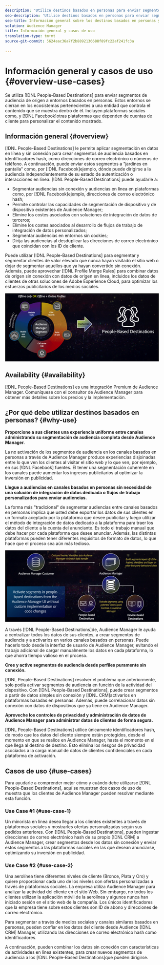 ```yaml
---
description: 'Utilice destinos basados en personas para enviar segmentos de audiencia de origen a entornos basados en personas. Estos entornos se cierran en los ecosistemas pertenecientes a una entidad que controla el contenido que se muestra dentro de él. Incluyen plataformas sociales como Facebook y otras plataformas que dependen de cuentas de cliente para personalizar el contenido mostrado. '
seo-description: 'Utilice destinos basados en personas para enviar segmentos de audiencia de origen a entornos basados en personas. Estos entornos se cierran en los ecosistemas pertenecientes a una entidad que controla el contenido que se muestra dentro de él. Incluyen plataformas sociales como Facebook y otras plataformas que dependen de cuentas de cliente para personalizar el contenido mostrado.  '
seo-title: Información general sobre los destinos basados en personas y casos de uso
solution: Audience Manager
title: Información general y casos de uso
translation-type: tm+mt
source-git-commit: 5624eac36a7f2b8892136688f89fc22af241fc3a

---
```



# Información general y casos de uso {#overview-use-cases}

Se utiliza [!DNL People-Based Destinations] para enviar segmentos de audiencia de origen a entornos basados en personas. Estos entornos se cierran en los ecosistemas pertenecientes a una entidad que controla el contenido que se muestra dentro de él. Incluyen plataformas sociales como, y [!DNL Facebook]otras plataformas que dependen de cuentas de cliente para personalizar el contenido mostrado.

## Información general {#overview}

[!DNL People-Based Destinations] le permite aplicar segmentación en datos en línea y sin conexión para crear segmentos de audiencia basados en identificadores hash, como direcciones de correo electrónico o números de teléfono. A continuación, puede enviar estos segmentos a "jardines en pantalla" como, por [!DNL Facebook]ejemplo, dónde puede dirigirse a la audiencia independientemente de su estado de autenticación o interacciones en línea. [!DNL People-Based Destinations] puede ayudarle a:

* Segmentar audiencias sin conexión y audiencias en línea en plataformas como, por [!DNL Facebook]ejemplo, direcciones de correo electrónico hash;
* Permite controlar las capacidades de segmentación de dispositivo y de dispositivo existentes de Audience Manager;
* Elimine los costes asociados con soluciones de integración de datos de terceros;
* Elimine los costes asociados al desarrollo de flujos de trabajo de integración de datos personalizados;
* Segmentar audiencias en entornos sin cookies;
* Dirija las audiencias al desduplicar las direcciones de correo electrónico que coincidan con los ID de cliente.

Puede utilizar [!DNL People-Based Destinations] para segmentar y segmentar clientes de valor elevado que nunca hayan visitado el sitio web o dejar de segmentar aquellos que ya hayan convertido sin conexión. Además, puede aprovechar [!DNL Profile Merge Rules] para combinar datos de origen sin conexión con datos de origen en línea, incluidos los datos de clientes de otras soluciones de Adobe Experience Cloud, para optimizar los esfuerzos publicitarios de los medios sociales.

![pbd-overview](assets/pbd-overview.png)

## Availability {#availability}

[!DNL People-Based Destinations] es una integración Premium de Audience Manager. Comuníquese con el consultor de Audience Manager para obtener más detalles sobre los precios y la implementación.

## ¿Por qué debe utilizar destinos basados en personas? {#why-use}

**Proporcione a sus clientes una experiencia uniforme entre canales administrando su segmentación de audiencia completa desde Audience Manager.**

La no activación de los segmentos de audiencia en los canales basados en personas a través de Audience Manager produce experiencias disjoinadas entre lo que ven los clientes al visitar el sitio web y lo que ven, por ejemplo, en sus [!DNL Facebook] fuentes. El tener una segmentación coherente en los canales puede aumentar los ingresos publicitarios al optimizar la inversión en publicidad.

**Llegue a audiencias en canales basados en personas sin necesidad de una solución de integración de datos dedicada o flujos de trabajo personalizados para enviar audiencias.**

La forma más "tradicional" de segmentar audiencias entre canales basados en personas implica que usted debe exportar los datos de sus clientes en un formato aceptado por la plataforma que desee publicitar y luego utilizar el método de integración de datos dedicado a la plataforma para traer los datos del cliente a la cuenta del anunciante. Es todo el trabajo manual que debe hacer por cada plataforma que desee anunciar. Además, las distintas plataformas pueden tener diferentes requisitos de formato de datos, lo que hace que el proceso sea aún más tedioso.

![pbd-overview](assets/pbd-diagram.png)

A través [!DNL People-Based Destinations]de, Audience Manager le ayuda a centralizar todos los datos de sus clientes, a crear segmentos de audiencia y a activarlos en varios canales basados en personas. Puede hacerlo todo desde la interfaz de usuario de Audience Manager, evitando el trabajo adicional de cargar manualmente los datos en cada plataforma, lo que ahorra tiempo valioso en el proceso.

**Cree y active segmentos de audiencia desde perfiles puramente sin conexión.**

[!DNL People-Based Destinations] resolver el problema que anteriormente, solo podía activar segmentos de audiencia en función de la actividad del dispositivo. Con [!DNL People-Based Destinations], puede crear segmentos a partir de datos simples sin conexión y [!DNL CRM]activarlos en plataformas basadas en personas. Además, puede correlacionar datos sin conexión con datos de dispositivos que ya tiene en Audience Manager.

**Aproveche los controles de privacidad y administración de datos de Audience Manager para administrar datos de clientes de forma segura.**

[!DNL People-Based Destinations] utilice únicamente identificadores hash, de modo que los datos del cliente siempre están protegidos, desde el momento en que se realice en Audience Manager, hasta el momento en el que llega al destino de destino. Esto elimina los riesgos de privacidad asociados a la carga manual de datos de clientes confidenciales en cada plataforma de activación.

## Casos de uso {#use-cases}

Para ayudarle a comprender mejor cómo y cuándo debe utilizarse [!DNL People-Based Destinations], aquí se muestran dos casos de uso de muestra que los clientes de Audience Manager pueden resolver mediante esta función.

### Use Case #1 {#use-case-1}

Un minorista en línea desea llegar a los clientes existentes a través de plataformas sociales y mostrarles ofertas personalizadas según sus pedidos anteriores. Con [!DNL People-Based Destinations], pueden ingestar direcciones de correo electrónico hash de su propio [!DNL CRM] a Audience Manager, crear segmentos desde los datos sin conexión y enviar estos segmentos a las plataformas sociales en las que desean anunciarse, optimizando su inversión en publicidad.

### Use Case #2 {#use-case-2}

Una aerolínea tiene diferentes niveles de cliente (Bronce, Plata y Oro) y quiere proporcionar cada uno de los niveles con ofertas personalizadas a través de plataformas sociales. La empresa utiliza Audience Manager para analizar la actividad del cliente en el sitio Web. Sin embargo, no todos los clientes utilizan la aplicación móvil de la aerolínea y algunos nunca han iniciado sesión en el sitio web de la compañía. Los únicos identificadores que la empresa tiene sobre estos clientes son ID de abono y direcciones de correo electrónico.

Para segmentar a través de medios sociales y canales similares basados en personas, pueden confiar en los datos del cliente desde Audience [!DNL CRM] Manager, utilizando las direcciones de correo electrónico hash como identificadores.

A continuación, pueden combinar los datos sin conexión con características de actividades en línea existentes, para crear nuevos segmentos de audiencia a los [!DNL People-Based Destinations]que pueden dirigirse.
